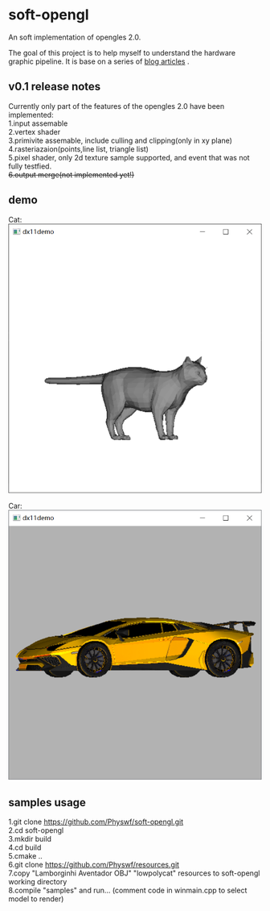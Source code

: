 # soft-opengl
An soft implementation of opengles 2.0. 

The goal of this project is to help myself to understand the hardware graphic pipeline. It is base on a series of [blog articles](https://fgiesen.wordpress.com/2013/02/08/triangle-rasterization-in-practice/) .

## v0.1 release notes

Currently only part of the features of the opengles 2.0 have been implemented:  
1.input assemable  
2.vertex shader  
3.primivite assemable, include culling and clipping(only in xy plane)  
4.rasteriazaion(points,line list, triangle list)  
5.pixel shader, only 2d texture sample supported, and event that was not fully testfied.  
~~6.output merge(not implemented yet!)~~

## demo 
Cat:
![image](https://github.com/Physwf/resources/blob/master/screenshot/lowpolycat.png)

Car:
![image](https://github.com/Physwf/resources/blob/master/screenshot/Lamborghini.png)

## samples usage  

1.git clone https://github.com/Physwf/soft-opengl.git  
2.cd soft-opengl  
3.mkdir build  
4.cd build  
5.cmake ..  
6.git clone https://github.com/Physwf/resources.git  
7.copy "Lamborginhi Aventador OBJ" "lowpolycat" resources to soft-opengl working directory  
8.compile "samples" and run... (comment code in winmain.cpp to select model to render)  
